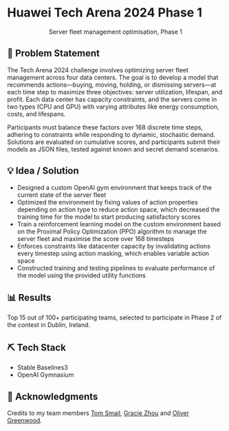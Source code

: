 # Huawei Tech Arena 2024 Phase 1

<p align="center"> Server fleet management optimisation, Phase 1
    <br> 
</p>

## 🧐 Problem Statement <a name = "problem_statement"></a>

The Tech Arena 2024 challenge involves optimizing server fleet management across four data centers. The goal is to develop a model that recommends actions—buying, moving, holding, or dismissing servers—at each time step to maximize three objectives: server utilization, lifespan, and profit. Each data center has capacity constraints, and the servers come in two types (CPU and GPU) with varying attributes like energy consumption, costs, and lifespans.

Participants must balance these factors over 168 discrete time steps, adhering to constraints while responding to dynamic, stochastic demand. Solutions are evaluated on cumulative scores, and participants submit their models as JSON files, tested against known and secret demand scenarios.

## 💡 Idea / Solution <a name = "idea"></a>

- Designed a custom OpenAI gym environment that keeps track of the current state of the server fleet
- Optimized the environment by fixing values of action properties depending on action type to reduce action space, which
decreased the training time for the model to start producing satisfactory scores
- Train a reinforcement learning model on the custom environment based on the Proximal Policy Optimization (PPO) algorithm to manage the server fleet and maximise the score over 168 timesteps
- Enforces constraints like datacenter capacity by invalidating actions every timestep using action masking, which enables variable action space
- Constructed training and testing pipelines to evaluate performance of the model using the provided utility functions

## 📊 Results
Top 15 out of 100+ participating teams, selected to participate in Phase 2 of the contest in Dublin, Ireland.

## ⛏️ Tech Stack
- Stable Baselines3
- OpenAI Gymnasium

## 🎉 Acknowledgments <a name = "acknowledgments"></a>
Credits to my team members [Tom Smail](https://github.com/tomSmail), [Gracie Zhou](https://github.com/Pidongg) and [Oliver Greenwood](https://github.com/ogreenwood672). 

